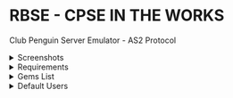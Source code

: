 # RBSE - CPSE IN THE WORKS
Club Penguin Server Emulator - AS2 Protocol

<details> 
<summary>Screenshots</summary>

![Console](https://s28.postimg.org/ajbfini1p/Screenshot_from_2017-05-18_12_23_24.png)
![Buddy_Online](https://s17.postimg.org/za24gnon3/Screenshot_from_2017-05-15_03_50_12.png)
![Buddy_Accept](https://s17.postimg.org/5w6e12lxb/Screenshot_from_2017-05-15_03_49_40.png)
![Postcards](https://s12.postimg.org/ibs3lkwb1/Screenshot_from_2017-05-15_15_05_53.png)
![Igloos](https://s12.postimg.org/dom1jt8y5/Screenshot_from_2017-05-15_15_06_17.png)
![Stampbook](https://s27.postimg.org/7nev46o5v/Screenshot_from_2017-05-15_15_21_07.png)

</details>

<details>
<summary>Requirements</summary>
<ul>
  <li>Apache2/Nginx</li>
  <li>Ruby 2.4</li>
  <li>PHP 5.5+</li>
  <li>MySQL</li>
  <li>DBMS (Database Management Software)</li>
  <li>Gems List</li>
  <li>AS2 Mediaserver</li>
</ul> 
</details>

<details> 
<summary>Gems List</summary>
<ul>
  <li>activesupport</li>
  <li>curb</li>
  <li>log4r</li>
  <li>time</li>
  <li>nokogiri</li>
  <li>mysql2</li>
  <li>mysql2-cs-bind</li>
  <li>json</li>
  <li>digest</li>
  <li>bcrypt</li>
  <li>date</li>
  <li>socket</li>
  <li>to_bool</li>
  <li>typhoeus</li>
  <li>time_difference</li>
  <li>connection_pool</li>
</ul> 
</details>


<details>
<summary>Default Users</summary>
<b>Username:</b> Lynx <br>
<b>Password:</b> passwordtest
<br><br>
<b>Username:</b> Test <br>
<b>Password:</b> passwordtest
</details>
